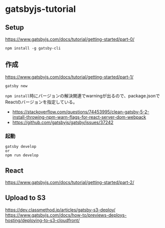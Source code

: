 # gatsbyjs-tutorial
## Setup
https://www.gatsbyjs.com/docs/tutorial/getting-started/part-0/
```
npm install -g gatsby-cli
```
## 作成
https://www.gatsbyjs.com/docs/tutorial/getting-started/part-1/
```
gatsby new
```


`npm install`時にバージョンの解決関連でwarningが出るので、package.jsonでReactのバージョンを指定している。
- https://stackoverflow.com/questions/74453995/clean-gatsby-5-2-install-throwing-npm-warn-flags-for-react-server-dom-webpack
- https://github.com/gatsbyjs/gatsby/issues/37242


### 起動
```
gatsby develop
or
npm run develop
```

## React
https://www.gatsbyjs.com/docs/tutorial/getting-started/part-2/

## Upload to S3
https://dev.classmethod.jp/articles/gatsby-s3-deploy/
https://www.gatsbyjs.com/docs/how-to/previews-deploys-hosting/deploying-to-s3-cloudfront/

